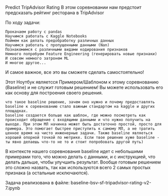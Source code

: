 Predict TripAdvisor Rating
В этом соревновании нам предстоит предсказать рейтинг ресторана в TripAdvisor

По ходу задачи:

    Прокачаем работу с pandas
    Научимся работать с Kaggle Notebooks
    Поймем как делать предобработку различных данных
    Научимся работать с пропущенными данными (Nan)
    Познакомимся с различными видами кодирования признаков
    Немного попробуем Feature Engineering (генерировать новые признаки)
    И совсем немного затронем ML
    И многое другое...

И самое важное, все это вы сможете сделать самостоятельно!

Этот Ноутбук являетсся Примером/Шаблоном к этому соревнованию (Baseline) и не служит готовым решением!
Вы можете использовать его как основу для построения своего решения.

    что такое baseline решение, зачем оно нужно и почему предоставлять baseline к соревнованию стало важным стандартом на kaggle и других площадках.
    baseline создается больше как шаблон, где можно посмотреть как происходит обращение с входящими данными и что нужно получить на выходе. При этом МЛ начинка может быть достаточно простой, просто для примера. Это помогает быстрее приступить к самому МЛ, а не тратить ценное время на чисто инженерные задачи. Также baseline являеться хорошей опорной точкой по метрике. Если твое решение хуже baseline - ты явно делаешь что-то не то и стоит попробовать другой путь)

В контексте нашего соревнования baseline идет с небольшими примерами того, что можно делать с данными, и с инструкцией, что делать дальше, чтобы улучшить результат. Вообще готовым решением это сложно назвать, так как используются всего 2 самых простых признака (а остальные исключаются).

Задача реализована в файле:
baseline-bsv-sf-tripadvisor-rating-v2-7.ipynb 
